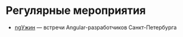 # Регулярные мероприятия

- [ngУжин](/events/_recurrence/ngУжин.md) — встречи Angular-разработчиков Санкт-Петербурга